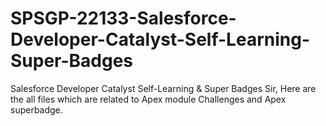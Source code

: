 # SPSGP-22133-Salesforce-Developer-Catalyst-Self-Learning-Super-Badges
Salesforce Developer Catalyst Self-Learning &amp; Super Badges
Sir, Here are the all files which are related to Apex module Challenges and Apex superbadge.
